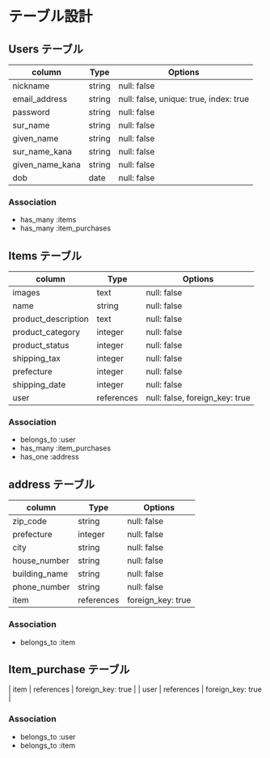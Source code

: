# テーブル設計

## Users テーブル
| column          | Type   | Options                                |
| --------------- | ------ | -------------------------------------- |
| nickname        | string | null: false                            |
| email_address   | string | null: false, unique: true, index: true |
| password        | string | null: false                            |
| sur_name        | string | null: false                            |
| given_name      | string | null: false                            |
| sur_name_kana   | string | null: false                            |
| given_name_kana | string | null: false                            |
| dob             | date   | null: false                            |

### Association
- has_many :items
- has_many :item_purchases

## Items テーブル
| column              | Type       | Options                        |
| ------------------- | ---------- | ------------------------------ |
| images              | text       | null: false                    |
| name                | string     | null: false                    |
| product_description | text       | null: false                    |
| product_category    | integer    | null: false                    |
| product_status      | integer    | null: false                    |
| shipping_tax        | integer    | null: false                    |
| prefecture          | integer    | null: false                    |
| shipping_date       | integer    | null: false                    |
| user                | references | null: false, foreign_key: true |

### Association
- belongs_to :user
- has_many :item_purchases
- has_one :address

## address テーブル
| column        | Type       | Options                        |
| ------------- | ---------- | ------------------------------ |
| zip_code      | string     | null: false                    |
| prefecture    | integer    | null: false                    |
| city          | string     | null: false                    |
| house_number  | string     | null: false                    |
| building_name | string     | null: false                    |
| phone_number  | string     | null: false                    |
| item          | references | foreign_key: true              |
### Association
- belongs_to :item

## Item_purchase テーブル
| item | references | foreign_key: true |
| user | references | foreign_key: true |

### Association
- belongs_to :user
- belongs_to :item